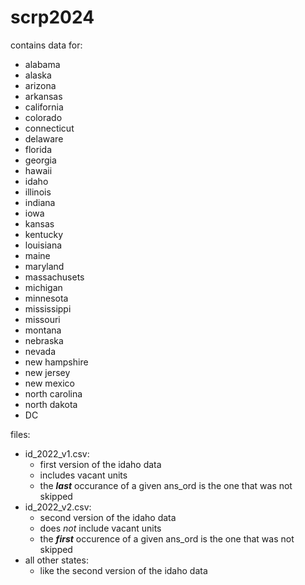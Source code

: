 # scrp2024

contains data for: 
+ alabama
+ alaska
+ arizona
+ arkansas
+ california
+ colorado
+ connecticut
+ delaware
+ florida
+ georgia
+ hawaii
+ idaho
+ illinois
+ indiana
+ iowa
+ kansas
+ kentucky
+ louisiana
+ maine
+ maryland
+ massachusets
+ michigan
+ minnesota
+ mississippi
+ missouri
+ montana
+ nebraska
+ nevada
+ new hampshire
+ new jersey
+ new mexico
+ north carolina
+ north dakota
+ DC

files: 
+ id_2022_v1.csv: 
  + first version of the idaho data
  + includes vacant units
  + the ***last*** occurance of a given ans_ord is the one that was not skipped
+ id_2022_v2.csv:
  + second version of the idaho data
  + does *not* include vacant units
  + the ***first*** occurence of a given ans_ord is the one that was not skipped
+ all other states:
  + like the second version of the idaho data
